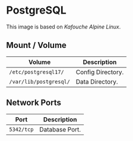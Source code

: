 # PostgreSQL

This image is based on *Kafouche Alpine Linux*.

## Mount / Volume

| Volume                 | Description       |
|------------------------|-------------------|
| `/etc/postgresql17/`   | Config Directory. |
| `/var/lib/postgresql/` | Data Directory.   |

## Network Ports

| Port        | Description     |
|-------------|-----------------|
| `5342/tcp`  | Database Port.  |
